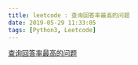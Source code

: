 ```yaml
---
title: leetcode : 查询回答率最高的问题
date: 2019-05-29 11:33:05
tags: [Python3, Leetcode]
---
```


[查询回答率最高的问题](https://leetcode-cn.com/problems/get-highest-answer-rate-question/)

